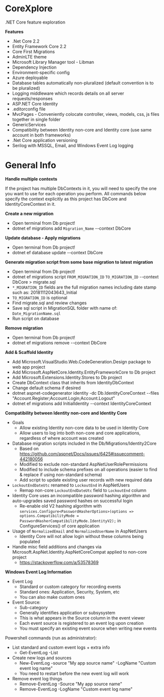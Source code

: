 # CoreXplore
.NET Core feature exploration

**Features**

* .Net Core 2.2
* Entity Framework Core 2.2
* Core First Migrations
* AdminLTE theme
* Microsoft Library Manager tool - Libman
* Dependency Injection
* Environment-specific config
* Azure deployable
* Database tables automatically non-pluralized (default convention is to be pluralized)
* Logging middleware which records details on all server requests/responses
* ASP.NET Core Identity
* .editorconfig file
* MvcPages - Conveniently colocate controller, views, models, css, js files together in single folder
* GenericServices
* Compatibility between Identity non-core and Identity core (use same account in both frameworks)
* .Net Core application versioning
* Serilog with MSSQL, Email, and Windows Event Log logging

# General Info

**Handle multiple contexts**

If the project has multiple DbContexts in it, you will need to specify the one you want to use for each operation you perform. All commands below specify the context explicitly as this project has DbCore and IdentityCoreContext in it.

**Create a new migration**
* Open terminal from Db project!
* dotnet ef migrations add `Migration_Name` --context DbCore
    
**Update database - Apply migrations**
* Open terminal from Db project!
* dotnet ef database update --context DbCore
    
**Generate migration script from some base migration to latest migration**
* Open terminal from Db project!
* dotnet ef migrations script `FROM_MIGRATION_ID` `TO_MIGRATION_ID` --context DbCore \> migrate.sql
* `*_MIGRATION_ID` fields are the full migration names including date stamp such as: 20181112043643_Initial
* `TO_MIGRATION_ID` is optional
* Find migrate.sql and review changes
* Save sql script in MigrationSQL folder with name of: `Date_MigrationName.sql`
* Run script on database

**Remove migration**
* Open terminal from Db project!
* dotnet ef migrations remove --context DbCore

**Add & Scaffold Identity**
* Add Microsoft.VisualStudio.Web.CodeGeneration.Design package to web app project
* Add Microsoft.AspNetCore.Identity.EntityFrameworkCore to Db project
* Add Microsoft.Extensions.Identity.Stores to Db project
* Create DbContext class that inherits from IdentityDbContext
* Change default schema if desired
* dotnet aspnet-codegenerator identity -dc Db.IdentityCoreContext --files "Account.Register;Account.Login;Account.Logout"
* dotnet ef migrations add InitialIdentity --context IdentityCoreContext

**Compatibility between Identity non-core and Identity Core**
* Goals
  * Allow existing Identity non-core data to be used in Identity Core
  * Allow users to log into both non-core and core applications, regardless of where account was created
* Database migration scripts included in the Db/Migrations/Identity2Core
  * Based on https://github.com/aspnet/Docs/issues/6425#issuecomment-442180056
  * Modified to exclude non-standard AspNetUserRolePermissions 
  * Modified to include schema prefixes on all operations (easier to find & replace if using non-standard schema)
  * Add script to update existing user records with new required data
* `LockoutEndDateUtc` renamed to `LockoutEnd` in AspNetUsers
  * Remap non-core `LockoutEndDateUtc` field to `LockoutEnd` column
* Identity Core uses an incompatible password hashing algorithm and auto-upgrades saved password hashes on successful login
  * Re-enable old V2 hashing algorithm with `services.Configure<PasswordHasherOptions>(options => options.CompatibilityMode = PasswordHasherCompatibilityMode.IdentityV2);` in ConfigureServices() of core application
* Usage of `NormalizedEmail` and `NormalizedUserName` in AspNetUsers
  * Identity Core will not allow login without these columns being populated
* Handle misc field additions and changes via Microsoft.AspNet.Identity.AspNetCoreCompat applied to non-core project
  * https://stackoverflow.com/a/53578369

**Windows Event Log Information**
* Event Log
  * Standard or custom category for recording events
  * Standard ones: Application, Security, System, etc
  * You can also make custom ones
* Event Source: 
  * Sub-category
  * Generally identifies application or subsysystem
  * This is what appears in the Source column in the event viewer
  * Each event source is registered to an event log upon creation
  * You must specify an existing event source when writing new events

Powershell commands (run as administrator):
* List standard and custom event logs + extra info
  * Get-EventLog -List
* Create new logs and sources
  * New-EventLog -source "My app source name" -LogName "Custom event log name"
  * You need to restart before the new event log will work
* Remove event log things
  * Remove-EventLog -Source "My app source name"
  * Remove-EventLog -LogName "Custom event log name"
